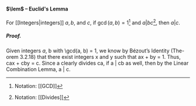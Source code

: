 #### $\lem$ – Euclid's Lemma
For [[Integers|integers]] $a, b$, and $c$, if $\gcd(a, b) = 1$[^1] and $a | bc$[^2], then $a | c$.

##### *Proof.*
Given integers $a$, b with \gcd(a, b) = 1, we know by Bézout’s Identity (The-  
orem 3.2.18) that there exist integers x and y such that ax + by = 1. Thus,  
cax + cby = c. Since a clearly divides ca, if a | cb as well, then by the Linear  
Combination Lemma, a | c.

[^1]: Notation: [[GCD]]
[^2]: Notation: [[Divides]]